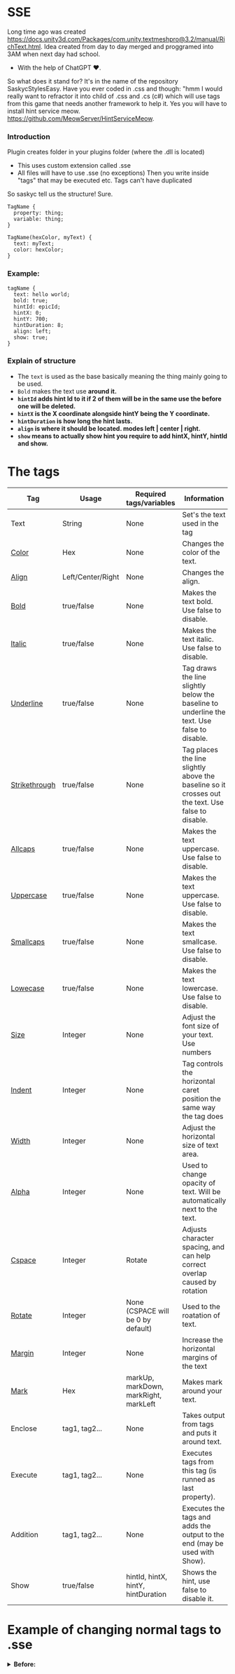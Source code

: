 # SSE
Long time ago was created https://docs.unity3d.com/Packages/com.unity.textmeshpro@3.2/manual/RichText.html.
Idea created from day to day merged and proggramed into 3AM when next day had school.
- With the help of ChatGPT ♥️.

So what does it stand for? It's in the name of the repository SaskycStylesEasy.
Have you ever coded in .css and though: "hmm I would really want to refractor it into child of .css and .cs (c#) which will use tags from this game that needs another framework to help it.
Yes you will have to install hint service meow. https://github.com/MeowServer/HintServiceMeow.

### Introduction
Plugin creates folder in your plugins folder (where the .dll is located)
- This uses custom extension called .sse
- All files will have to use .sse (no exceptions)
Then you write inside "tags" that may be executed etc. Tags can't have duplicated

So saskyc tell us the structure! Sure.
```
TagName {
  property: thing;
  variable: thing;
}

TagName(hexColor, myText) {
  text: myText;
  color: hexColor;
}
```
### Example:
```
tagName {
  text: hello world;
  bold: true;
  hintId: epicId;
  hintX: 0;
  hintY: 700;
  hintDuration: 8;
  align: left;
  show: true;
}
```
### Explain of structure
* The `text` is used as the base basically meaning the thing mainly going to be used.
* `Bold` makes the text use <b> around it.
* `hintId` adds hint Id to it if 2 of them will be in the same use the before one will be deleted.
* `hintX` is the X coordinate alongside hintY being the Y coordinate.
* `hintDuration` is how long the hint lasts.
* `align` is where it should be located. modes left | center | right.
* `show` means to actually show hint you require to add hintX, hintY, hintId and show.

# The tags

| Tag  | Usage | Required tags/variables | Information |
| ------------- | ------------- | ------------- | ------------- |
| Text | String | None | Set's the text used in the tag |
| [Color](https://docs.unity3d.com/Packages/com.unity.textmeshpro@3.2/manual/RichTextColor.html)  | Hex  | None | Changes the color of the text. |
| [Align](https://docs.unity3d.com/Packages/com.unity.textmeshpro@3.2/manual/RichTextAlignment.html) | Left/Center/Right | None | Changes the align. |
| [Bold](https://docs.unity3d.com/Packages/com.unity.textmeshpro@3.2/manual/RichTextBoldItalic.html) | true/false | None | Makes the text bold. Use false to disable. |
| [Italic](https://docs.unity3d.com/Packages/com.unity.textmeshpro@3.2/manual/RichTextBoldItalic.html) | true/false | None | Makes the text italic. Use false to disable. |
| [Underline](https://docs.unity3d.com/Packages/com.unity.textmeshpro@3.2/manual/RichTextStrikethroughUnderline.html) | true/false | None | Tag draws the line slightly below the baseline to underline the text. Use false to disable. |
| [Strikethrough](https://docs.unity3d.com/Packages/com.unity.textmeshpro@3.2/manual/RichTextStrikethroughUnderline.html) | true/false | None | Tag places the line slightly above the baseline so it crosses out the text. Use false to disable. |
| [Allcaps](https://docs.unity3d.com/Packages/com.unity.textmeshpro@3.2/manual/RichTextLetterCase.html) | true/false | None | Makes the text uppercase. Use false to disable. |
| [Uppercase](https://docs.unity3d.com/Packages/com.unity.textmeshpro@3.2/manual/RichTextLetterCase.html) | true/false | None | Makes the text uppercase. Use false to disable. |
| [Smallcaps](https://docs.unity3d.com/Packages/com.unity.textmeshpro@3.2/manual/RichTextLetterCase.html) | true/false | None | Makes the text smallcase. Use false to disable. |
| [Lowecase](https://docs.unity3d.com/Packages/com.unity.textmeshpro@3.2/manual/RichTextLetterCase.html) | true/false | None | Makes the text lowercase. Use false to disable. |
| [Size](https://docs.unity3d.com/Packages/com.unity.textmeshpro@3.2/manual/RichTextSize.html) | Integer | None | Adjust the font size of your text. Use numbers |
| [Indent](https://docs.unity3d.com/Packages/com.unity.textmeshpro@3.2/manual/RichTextIndentation.html) | Integer | None | Tag controls the horizontal caret position the same way the <pos> tag does |
| [Width](https://docs.unity3d.com/Packages/com.unity.textmeshpro@3.2/manual/RichTextWidth.html) | Integer | None | Adjust the horizontal size of text area. |
| [Alpha](https://docs.unity3d.com/Packages/com.unity.textmeshpro@3.2/manual/RichTextOpacity.html) | Integer | None | Used to change opacity of text. Will be automatically next to the text. |
| [Cspace](https://docs.unity3d.com/Packages/com.unity.textmeshpro@3.2/manual/RichTextRotate.html) | Integer | Rotate | Adjusts character spacing, and can help correct overlap caused by rotation |
| [Rotate](https://docs.unity3d.com/Packages/com.unity.textmeshpro@3.2/manual/RichTextRotate.html) | Integer | None (CSPACE will be 0 by default) | Used to the roatation of text. |
| [Margin](https://docs.unity3d.com/Packages/com.unity.textmeshpro@3.2/manual/RichTextMargins.html) | Integer | None | Increase the horizontal margins of the text |
| [Mark](https://docs.unity3d.com/Packages/com.unity.textmeshpro@3.2/manual/RichTextMark.html) | Hex | markUp, markDown, markRight, markLeft | Makes mark around your text. |
| Enclose | tag1, tag2... | None | Takes output from tags and puts it around text. |
| Execute | tag1, tag2... | None | Executes tags from this tag (is runned as last property). |
| Addition | tag1, tag2... | None | Executes the tags and adds the output to the end (may be used with Show). |
| Show | true/false | hintId, hintX, hintY, hintDuration | Shows the hint, use false to disable it. |

# Example of changing normal tags to .sse
<details>
<summary>Before:</summary>
```
<line-height=-200>\n</line-height>
<size=60><i><color=#ffe6a6>📝</color> <u>You are</u><color=#e85c39></i>❓</color></size>
<size=50><b>Researcher</b></size>







<align=right><color=#ffb600>⚠️</color> Area-46 <color=#ffb600>⚠️</color></align>
<align=right><size=20><u>We develop in</u> <b><color=#7e7f80>dark</color></b> <u>so 
you may play in the</u> <color=#62b8ff><b>light</b></color></size>
<size=20><b><color=#7a0fa5><alpha=#99><pos=170>💠<alpha=#99><pos=370>💠</color> <pos=200>Site Inspection</b></size> <size=50><color=#131313><pos=150><alpha=#50><rotate=50>🌍</rotate></color><color=#131313><pos=200><alpha=#50><rotate=100>🌍</rotate></color><color=#131313><pos=250><alpha=#50><rotate=150>🌍</rotate></color><color=#131313><pos=300><alpha=#50><rotate=200>🌍</rotate></color><color=#131313><pos=350><alpha=#50><rotate=250>🌍</rotate></color></size></align>





<mark=#000000 padding="2800, 2800, -130, 60">‎</mark>
<mark=#000000aa padding="2800, 2800, -60, 290">‎</mark>
<color=#4bbbdc><size=25>⏬⏬⏬⏬⏬⏬⏬⏬⏬⏬⏬⏬⏬⏬⏬⏬⏬⏬⏬⏬⏬⏬⏬⏬⏬⏬⏬</size></color>
<size=20>Your job is to help others</size><size=20>
<size=20>Do their job</size>
```
</details>

<details>
<summary>After:</summary>
```
roleShowManager{
    execute: header, subHeader, area46InfoHeader, lastText;
}

header {
    size: 60;
    text: You are;
    execute: headerFirstEmoji, headerSecondEmoji;

    hintId: header id;
    hintX: 0;
    hintY: 200;
    hintDuration: 8;

    show: true;
}

subHeader {
    text: Researcher;
    size: 50;
    align: center;
    bold: true;
    hintid: subHeader;
    hintX: 0;
    hintY: 260;
    hintDuration: 8;
    show: true;
}

area46InfoHeaderEnclosing {
    align: right;
}

area46HeaderWarn{
    size: 30;
    text: ⚠️;
    align: right;
    color: #ffb600;
}

area46InfoHeader{
    text: ;
    addition: 
        area46HeaderWarn, 
        area64HeaderTextPart, 
        area46HeaderWarn;
    enclose: area46InfoHeaderEnclosing;
    execute: area46FirstSmallText, area46SecondSmallText, area46ThirdSmallText;
    hintid: area64InfoHeader;
    hintX: 0;
    hintY: 530;
    hintDuration: 8;
    show: true;
}

area64HeaderTextPart{
    text: Area-46;
    size: 30;
}

DynamicText(inputText, inputBold, inputColor, inputUnderline){
    size: 20;
    align: right;
    bold: inputBold;
    underline: inputUnderline;
    text: inputText;
    color: inputColor;
}

area46FirstSmallText {
    text: ;

    hintid: area46FirstSmallText;
    hintX: 0;
    hintY: 560;
    hintDuration: 8;

    addition: 
        DynamicText(We develop in, false, white, true), 
        DynamicText(dark, true, #7e7f80, false), 
        DynamicText(so, false, white, true);
    
    show: true;
}

area46SecondSmallText {
    text: ;

    hintid: area46SecondSmallText;
    hintX: 0;
    hintY: 580;
    hintDuration: 8;

    addition: 
        DynamicText(you may play in the, false, white, true),
        DynamicText(light, true, #62b8ff, false);
    
    show: true;
}

enclosingTest {
    text: s;
    italic: true;
    align: left;
}

area46ThirdSmallText {
    text: ;

    hintid: area46ThirdSmallText;
    hintX: 0;
    hintY: 600;
    hintDuration: 8;
    enclose: enclosingTest;

    addition: 
        DynamicText(Site Inspection, true ,white, false);
    
    show: true;
}

headerFirstEmoji {
    hintId: header first emoji id;
    hintX: -430;
    hintY: 200;
    hintDuration: 8;
    text: 📝;
    size: 60;
    italic: true;
    color: #ffe6a6;
    show: true;
}

headerTextPart {
    text: You are;
    size: 60;
    underline: true;
    italic: true;
}

headerSecondEmoji {
    hintId: header emoji id;
    hintX: 270;
    hintY: 200;
    hintDuration: 8;
    text: ❓;
    size: 60;
    color: #e85c39;
    show: true;
}

lastText {
    text: ;
    execute: FirstDifference, SecondDifference;
}

FirstDifference {
    color: #000000aa;
    size: 500;
    text: █;
    width: 25%;
    hintid: firstDifferencee;
    hintX: 0;
    hintY: 900;
    hintDuration: 8;
    show: true;
}

SecondDifference {
    color: #000000aa;
    size: 500;
    text: █;
    width: 25%;
    hintid: secondDifferencee;
    hintX: 50;
    hintY: 900;
    hintDuration: 8;
    show: true;
}
```
</details>
